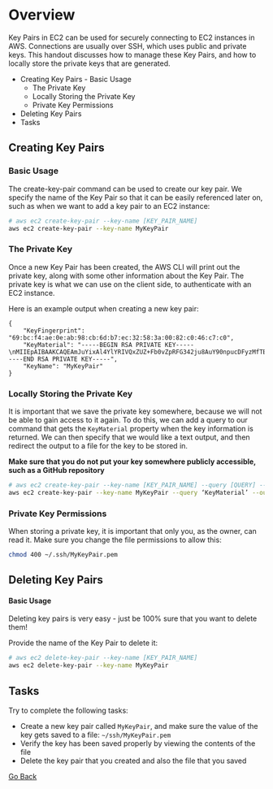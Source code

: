 # Overview
Key Pairs in EC2 can be used for securely connecting to EC2 instances in AWS.
Connections are usually over SSH, which uses public and private keys.
This handout discusses how to manage these Key Pairs, and how to locally store the private keys that are generated.

<!--TOC_START-->
- Creating Key Pairs
		- Basic Usage
	- The Private Key
	- Locally Storing the Private Key
	- Private Key Permissions
- Deleting Key Pairs
- Tasks

<!--TOC_END-->
## Creating Key Pairs
### Basic Usage
The create-key-pair command can be used to create our key pair. We specify the name of the Key Pair so that it can be easily referenced later on, such as when we want to add a key pair to an EC2 instance:
```bash
# aws ec2 create-key-pair --key-name [KEY_PAIR_NAME]
aws ec2 create-key-pair --key-name MyKeyPair
```
### The Private Key
Once a new Key Pair has been created, the AWS CLI will print out the private key, along with some other information about the Key Pair.
The private key is what we can use on the client side, to authenticate with an EC2 instance.

Here is an example output when creating a new key pair:
```
{
    "KeyFingerprint": "69:bc:f4:ae:0e:ab:98:cb:6d:b7:ec:32:58:3a:00:82:c0:46:c7:c0",
    "KeyMaterial": "-----BEGIN RSA PRIVATE KEY-----\nMIIEpAIBAAKCAQEAmJuYixAl4YlYRIVQxZUZ+Fb0vZpRFG342ju8AuY90npucDFyzMfTBhprMrKK\nM3zXhUCkXCdciza2qIQF4UZEJItmPt7hDhnaFy7R12Ta9Av2xBZZCXnNijeaFzGxgI8Yk42VxLLZ\n9Tlm1hKq7x+aVVfjQQkrJVUM4NN5z7skyHM7B+9mW8uVSnamtGTyVo1lUQcrcc+YN2iKElAFiQ6u\nIKndmtjg9ufIYBkx631sSBAuNHaPpAITpaYfr/E+ecz0BekHyGHgKUmmFh6Rklia+kxttJYfSJfR\nxLvOwIwyj+knRAJ2VyWsX1TfxZ6aYBdW2n2NQ8ym5p2WMPsxAwO3kQIDAQABAoIBAEXJkd62Sbxz\n5IuhM6jHYJLyoQU71qwzBkQ2YOoqhEcGeg6QbmE7WENIPZF3mD+nbZ+gSglibq2zHaC+jznPukXE\nAcPqhJzAMb28SXXox0AnYHeXiKwOqXH1r1+/995EkgaYDs9ewtGjqGVpMAYeO6Ofh2ssWDDATh1a\nWDAo8s8/ODQb4c1ewkFNxAwEV5m5bAcF2pG5/TUDt8ctV3RZCHEHryoNKWN44L3Yi7OqJjBGStQT\nKLSiwItmDi0+CNyl43sPqW6BjDc5VY79LNOFgbwIqv+Bxt7uDIrhUfXPIAsdgdeU0ktHw+lbK0fZ\nUtlWmJog9o28+qwCZNSLl46SkAECgYEA/sGKtt73VEwpWHl9BDBjVblSurWzikRm7nsh1wqIoVDE\nnpL/3xq0OikS9SwlQTGvJckslGOsHiycz3LZWUjoIGuFtCaSRceFdaArJfQpESFBhr8Xgxi/7W8W\nQjkMpD/S33WVq0J3dTZOkDl3HqnHQAdmlxyBg+GnAYtwG6BiDxECgYEAmVpdDMES65dWiU68pLA5\n987nSPwIPxcy55sIIXZEnM98Ajb6naQ3NanmzptQ6LJDn1EVJt4tW5khshDydsF7+4UKZsxxkWOm\nQHuH7lY54WfteaN4B5Ydqp4iWwuL3+K834AxXCe2GRVRXw0DBUPOIjI3OhbuZxb12yBNs2Q4IIEC\ngYEAmhfFaNG69qFOzPZHOTZvj1WWhdsMK1EulYejM2hqtnCdTXGLFY8YfqmDjwrRyfpcf9WMgoE7\nhdDkVNKaR1hDGAERkaNXDKAfyMNF9iIWiQb9lJyXgzOAPATaiNnrHJqCWanNCxccHKjponEv7Tsy\nizcuxa53ZKckFloaSIudZJECgYEAiuT7bjfZSSSTLl3wIkGy3y248bPETFBYvMj//j6+OkD6ko71\nQp6fmq097VdjWr9K3Bt2SvPkpRf3Gu6ajNEF2HNRTnZRTluxEqpQHaBfYDbfMdLLPiPKzuPXPhsh\nHzCf3Nag3lTha6qRPsPsPnKBWxucRbLLTvfOyh9iAN7+rwECgYB4hFe+i5ioxP+SC6cr0kMlZ92n\nu3nscQO5Q3DFZY4w5s6C9qI/rqd2FOtvLwxokF6u/tpQRCc0crLGhaJUvXYqKABkS6tTKmSGY/ro\nuQRyT9Xu9DMGKzzHXp/fTEBHZxATPLLzJRpnupgvFKryhEHKVv9zN7LJXe/ojUplB+RY0A==\n-----END RSA PRIVATE KEY-----",
    "KeyName": "MyKeyPair"
}
```

### Locally Storing the Private Key
It is important that we save the private key somewhere, because we will not be able to gain access to it again.
To do this, we can add a query to our command that gets the `KeyMaterial` property when the key information is returned. We can then specify that we would like a text output, and then redirect the output to a file for the key to be stored in.

**Make sure that you do not put your key somewhere publicly accessible, such as a GitHub repository**
```bash
# aws ec2 create-key-pair --key-name [KEY_PAIR_NAME] --query [QUERY] --output [OUTPUT_TYPE]
aws ec2 create-key-pair --key-name MyKeyPair --query ‘KeyMaterial’ --output text > ~/.ssh/MyKeyPair.pem
```

### Private Key Permissions
When storing a private key, it is important that only you, as the owner, can read it. Make sure you change the file permissions to allow this:
```bash
chmod 400 ~/.ssh/MyKeyPair.pem
```

## Deleting Key Pairs
#### Basic Usage
Deleting key pairs is very easy - just be 100% sure that you want to delete them!

Provide the name of the Key Pair to delete it:
```bash
# aws ec2 delete-key-pair --key-name [KEY_PAIR_NAME]
aws ec2 delete-key-pair --key-name MyKeyPair
```

## Tasks
Try to complete the following tasks:
- Create a new key pair called `MyKeyPair`, and make sure the value of the key gets saved to a file: `~/ssh/MyKeyPair.pem`
- Verify the key has been saved properly by viewing the contents of the file
- Delete the key pair that you created and also the file that you saved

[Go Back](../README.md#tasks)






